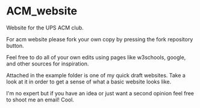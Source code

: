ACM_website
===========

Website for the UPS ACM club.


For acm website please fork your own copy by pressing the fork repository button. 

Feel free to do all of your own edits using pages like w3schools, google, and other sources for inspiration.

Attached in the example folder is one of my quick draft websites. Take a look at it in order to get a sense of what a basic website looks like.

I'm no expert but if you have an idea or just want a second opinion feel free to shoot me an email! Cool.